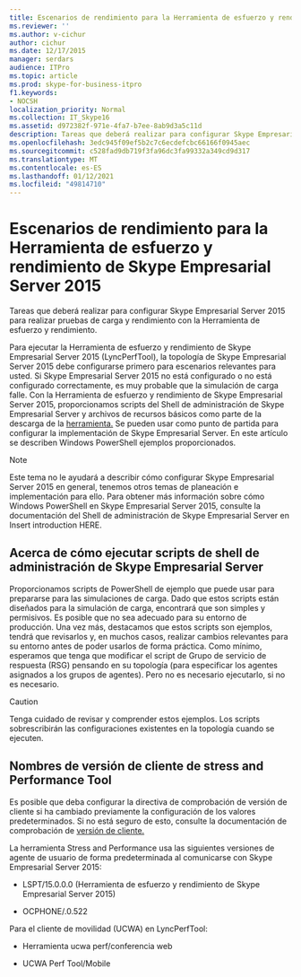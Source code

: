 ```yaml
---
title: Escenarios de rendimiento para la Herramienta de esfuerzo y rendimiento de Skype Empresarial Server 2015
ms.reviewer: ''
ms.author: v-cichur
author: cichur
ms.date: 12/17/2015
manager: serdars
audience: ITPro
ms.topic: article
ms.prod: skype-for-business-itpro
f1.keywords:
- NOCSH
localization_priority: Normal
ms.collection: IT_Skype16
ms.assetid: d972382f-971e-4fa7-b7ee-8ab9d3a5c11d
description: Tareas que deberá realizar para configurar Skype Empresarial Server 2015 para realizar pruebas de carga y rendimiento con la Herramienta de esfuerzo y rendimiento.
ms.openlocfilehash: 3edc945f09ef5b2c7c6ecdefcbc66166f0945aec
ms.sourcegitcommit: c528fad9db719f3fa96dc3fa99332a349cd9d317
ms.translationtype: MT
ms.contentlocale: es-ES
ms.lasthandoff: 01/12/2021
ms.locfileid: "49814710"
---
```

# <a name="performance-scenarios-for-the-skype-for-business-server-2015-stress-and-performance-tool"></a>Escenarios de rendimiento para la Herramienta de esfuerzo y rendimiento de Skype Empresarial Server 2015
 
Tareas que deberá realizar para configurar Skype Empresarial Server 2015 para realizar pruebas de carga y rendimiento con la Herramienta de esfuerzo y rendimiento.
  
Para ejecutar la Herramienta de esfuerzo y rendimiento de Skype Empresarial Server 2015 (LyncPerfTool), la topología de Skype Empresarial Server 2015 debe configurarse primero para escenarios relevantes para usted. Si Skype Empresarial Server 2015 no está configurado o no está configurado correctamente, es muy probable que la simulación de carga falle. Con la Herramienta de esfuerzo y rendimiento de Skype Empresarial Server 2015, proporcionamos scripts del Shell de administración de Skype Empresarial Server y archivos de recursos básicos como parte de la descarga de la [herramienta.](https://www.microsoft.com/download/details.aspx?id=50367) Se pueden usar como punto de partida para configurar la implementación de Skype Empresarial Server. En este artículo se describen Windows PowerShell ejemplos proporcionados.
  
> [!NOTE]
> Este tema no le ayudará a describir cómo configurar Skype Empresarial Server 2015 en general, tenemos otros temas de planeación e implementación para ello. Para obtener más información sobre cómo Windows PowerShell en Skype Empresarial Server 2015, consulte la documentación del Shell de administración de Skype Empresarial Server en Insert introduction HERE. 
  
## <a name="about-running-skype-for-business-server-management-shell-scripts"></a>Acerca de cómo ejecutar scripts de shell de administración de Skype Empresarial Server

Proporcionamos scripts de PowerShell de ejemplo que puede usar para prepararse para las simulaciones de carga. Dado que estos scripts están diseñados para la simulación de carga, encontrará que son simples y permisivos. Es posible que no sea adecuado para su entorno de producción. Una vez más, destacamos que estos scripts son ejemplos, tendrá que revisarlos y, en muchos casos, realizar cambios relevantes para su entorno antes de poder usarlos de forma práctica. Como mínimo, esperamos que tenga que modificar el script de Grupo de servicio de respuesta (RSG) pensando en su topología (para especificar los agentes asignados a los grupos de agentes). Pero no es necesario ejecutarlo, si no es necesario.
  
> [!CAUTION]
> Tenga cuidado de revisar y comprender estos ejemplos. Los scripts sobrescribirán las configuraciones existentes en la topología cuando se ejecuten. 
  
## <a name="stress-and-performance-tool-client-version-names"></a>Nombres de versión de cliente de stress and Performance Tool

Es posible que deba configurar la directiva de comprobación de versión de cliente si ha cambiado previamente la configuración de los valores predeterminados. Si no está seguro de esto, consulte la documentación de comprobación de [versión de cliente.](https://msdn.microsoft.com/vsto/jj923060)
  
La herramienta Stress and Performance usa las siguientes versiones de agente de usuario de forma predeterminada al comunicarse con Skype Empresarial Server 2015:
  
- LSPT/15.0.0.0 (Herramienta de esfuerzo y rendimiento de Skype Empresarial Server 2015)
    
- OCPHONE/.0.522
    
Para el cliente de movilidad (UCWA) en LyncPerfTool:
  
- Herramienta ucwa perf/conferencia web
    
- UCWA Perf Tool/Mobile
    

